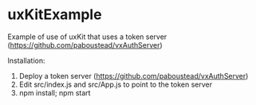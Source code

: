 # uxKitExample

Example of use of uxKit that uses a token server (https://github.com/paboustead/vxAuthServer)

Installation:

1) Deploy a token server (https://github.com/paboustead/vxAuthServer)
2) Edit src/index.js and src/App.js to point to the token server
3) npm install; npm start

